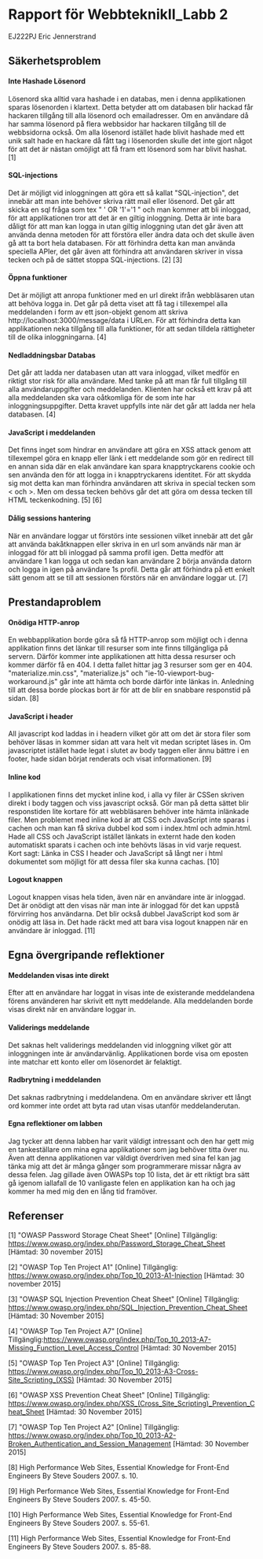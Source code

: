 # Rapport för WebbteknikII_Labb 2
EJ222PJ
Eric Jennerstrand 

## Säkerhetsproblem

#### Inte Hashade Lösenord
Lösenord ska alltid vara hashade i en databas, men i denna applikationen sparas lösenorden i klartext. Detta betyder att om databasen blir hackad får hackaren tillgång till alla lösenord och emailadresser. Om en användare då har samma lösenord på flera webbsidor har hackaren tillgång till de webbsidorna också. Om alla lösenord istället hade blivit hashade med ett unik salt hade en hackare då fått tag i lösenorden skulle det inte gjort något för att det är nästan omöjligt att få fram ett lösenord som har blivit hashat.  [1]

#### SQL-injections
Det är möjligt vid inloggningen att göra ett så kallat "SQL-injection", det innebär att man inte behöver skriva rätt mail eller lösenord. Det går att skicka en sql fråga som tex " ' OR '1'='1 " och man kommer att bli inloggad, för att applikationen tror att det är en giltig inloggning. Detta är inte bara dåligt för att man kan logga in utan giltig inloggning utan det går även att använda denna metoden för att förstöra eller ändra data och det skulle även gå att ta bort hela databasen. För att förhindra detta kan man använda speciella APIer, det går även att förhindra att användaren skriver in vissa tecken och på de sättet stoppa SQL-injections. [2] [3]

#### Öppna funktioner
Det är möjligt att anropa funktioner med en url direkt ifrån webbläsaren utan att behöva logga in. Det går på detta viset att få tag i tillexempel alla meddelanden i form av ett json-objekt genom att skriva http://localhost:3000/message/data i URLen. För att förhindra detta kan applikationen neka tillgång till alla funktioner, för att sedan tilldela rättigheter till de olika inloggningarna. [4]

#### Nedladdningsbar Databas
Det går att ladda ner databasen utan att vara inloggad, vilket medför en riktigt stor risk för alla användare. Med tanke på att man får full tillgång till alla användaruppgifter och meddelanden. Klienten har också ett krav på att alla meddelanden ska vara oåtkomliga för de som inte har inloggningsuppgifter. Detta kravet uppfylls inte när det går att ladda ner hela databasen. [4]

#### JavaScript i meddelanden
Det finns inget som hindrar en användare att göra en XSS attack genom att tillexempel göra en knapp eller länk i ett meddelande som gör en redirect till en annan sida där en elak användare kan spara knapptryckarens cookie och sen använda den för att logga in i knapptryckarens identitet. För att skydda sig mot detta kan man förhindra användaren att skriva in special tecken som < och >. Men om dessa tecken behövs går det att göra om dessa tecken till HTML teckenkodning. [5] [6]

#### Dålig sessions hantering
När en användare loggar ut förstörs inte sessionen vilket innebär att det går att använda bakåtknappen eller skriva in en url som används när man är inloggad för att bli inloggad på samma profil igen. Detta medför att användare 1 kan logga ut och sedan kan användare 2 börja använda datorn och logga in igen på användare 1s profil. Detta går att förhindra på ett enkelt sätt genom att se till att sessionen förstörs när en användare loggar ut. [7]

## Prestandaproblem

#### Onödiga HTTP-anrop
En webbapplikation borde göra så få HTTP-anrop som möjligt och i denna applikation finns det länkar till resurser som inte finns tillgängliga på servern. Därför kommer inte applikationen att hitta dessa resurser och kommer därför få en 404. I detta fallet hittar jag 3 resurser som ger en 404. "materialize.min.css", "materialize.js" och "ie-10-viewport-bug-workaround.js" går inte att hämta och borde därför inte länkas in. Anledning till att dessa borde plockas bort är för att de blir en snabbare responstid på sidan. [8]

#### JavaScript i header
All javascript kod laddas in i headern vilket gör att om det är stora filer som behöver läsas in kommer sidan att vara helt vit medan scriptet läses in. Om javascriptet istället hade legat i slutet av body taggen eller ännu bättre i en footer, hade sidan börjat renderats och visat informationen. [9]

#### Inline kod
I applikationen finns det mycket inline kod, i alla vy filer är CSSen skriven direkt i body taggen och viss javascript också. Gör man på detta sättet blir responstiden lite kortare för att webbläsaren behöver inte hämta inlänkade filer. Men problemet med inline kod är att CSS och JavaScript inte sparas i cachen och man kan få skriva dubbel kod som i index.html och admin.html. Hade all CSS och JavaScript istället länkats in externt hade den koden automatiskt sparats i cachen och inte behövts läsas in vid varje request. Kort sagt: Länka in CSS I header och JavaScript så långt ner i html dokumentet som möjligt för att dessa filer ska kunna cachas. [10]

#### Logout knappen
Logout knappen visas hela tiden, även när en användare inte är inloggad. Det är onödigt att den visas när man inte är inloggad för det kan uppstå förvirring hos användarna. Det blir också dubbel JavaScript kod som är onödig att läsa in. Det hade räckt med att bara visa logout knappen när en användare är inloggad. [11]

## Egna övergripande reflektioner 

#### Meddelanden visas inte direkt
Efter att en användare har loggat in visas inte de existerande meddelandena förens använderen har skrivit ett nytt meddelande. Alla meddelanden borde visas direkt när en användare loggar in.

#### Validerings meddelande
Det saknas helt validerings meddelanden vid inloggning vilket gör att inloggningen inte är användarvänlig. Applikationen borde visa om eposten inte matchar ett konto eller om lösenordet är felaktigt.

#### Radbrytning i meddelanden
Det saknas radbrytning i meddelandena. Om en användare skriver ett långt ord kommer inte ordet att byta rad utan visas utanför meddelanderutan. 

#### Egna reflektioner om labben
Jag tycker att denna labben har varit väldigt intressant och den har gett mig en tankeställare om mina egna applikationer som jag behöver titta över nu. Även att denna applikationen var väldigt överdriven med sina fel kan jag tänka mig att det är många gånger som programmerare missar några av dessa felen. Jag gillade även OWASPs top 10 lista, det är ett riktigt bra sätt gå igenom iallafall de 10 vanligaste felen en applikation kan ha och jag kommer ha med mig den en lång tid framöver.

## Referenser 
[1] "OWASP Password Storage Cheat Sheet" [Online] Tillgänglig: https://www.owasp.org/index.php/Password_Storage_Cheat_Sheet
[Hämtad: 30 november 2015]

[2] "OWASP Top Ten Project A1" [Online] Tillgänglig: https://www.owasp.org/index.php/Top_10_2013-A1-Injection
[Hämtad: 30 november 2015]

[3] "OWASP SQL Injection Prevention Cheat Sheet" [Online] Tillgänglig: https://www.owasp.org/index.php/SQL_Injection_Prevention_Cheat_Sheet
[Hämtad: 30 November 2015]

[4] "OWASP Top Ten Project A7" [Online] Tillgänglig:https://www.owasp.org/index.php/Top_10_2013-A7-Missing_Function_Level_Access_Control
[Hämtad: 30 November 2015]

[5] "OWASP Top Ten Project A3" [Online] Tillgänglig: https://www.owasp.org/index.php/Top_10_2013-A3-Cross-Site_Scripting_(XSS)
[Hämtad: 30 November 2015]

[6] "OWASP XSS Prevention Cheat Sheet" [Online] Tillgänglig: https://www.owasp.org/index.php/XSS_(Cross_Site_Scripting)_Prevention_Cheat_Sheet
[Hämtad: 30 November 2015]

[7] "OWASP Top Ten Project A2" [Online] Tillgänglig: https://www.owasp.org/index.php/Top_10_2013-A2-Broken_Authentication_and_Session_Management
[Hämtad: 30 November 2015]

[8] High Performance Web Sites, Essential Knowledge for Front-End Engineers
By Steve Souders 2007. s. 10.

[9] High Performance Web Sites, Essential Knowledge for Front-End Engineers
By Steve Souders 2007. s. 45-50.

[10] High Performance Web Sites, Essential Knowledge for Front-End Engineers
By Steve Souders 2007. s. 55-61.

[11] High Performance Web Sites, Essential Knowledge for Front-End Engineers
By Steve Souders 2007. s. 85-88.


